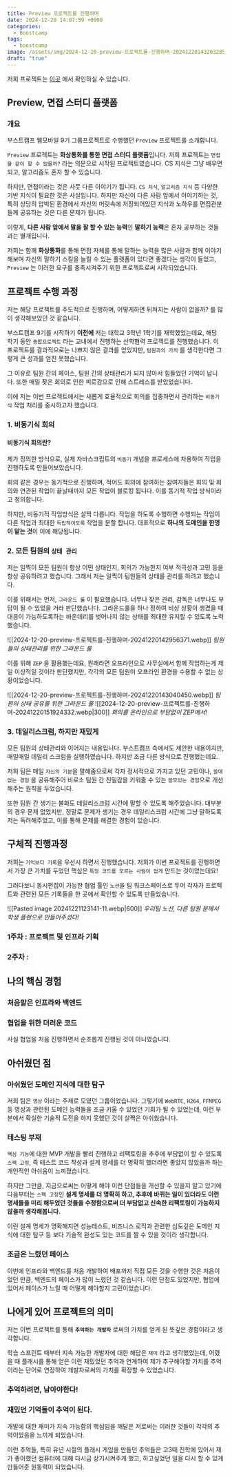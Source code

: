 ```yaml
---
title: Preview 프로젝트를 진행하며
date: 2024-12-20 14:07:59 +0900
categories:
  - Boostcamp
tags:
  - boostcamp
image: /assets/img/2024-12-20-preview-프로젝트를-진행하며-20241220143203285.webp
draft: "true"
---
```

저희 프로젝트는 [이곳](https://github.com/boostcampwm-2024/web27-Preview) 에서 확인하실 수 있습니다.
## Preview, 면접 스터디 플랫폼

### 개요

부스트캠프 웹모바일 9기 그룹프로젝트로 수행했던 `Preview` 프로젝트를 소개합니다.

`Preview` 프로젝트는 **화상통화를 통한 면접 스터디 플랫폼**입니다. 저희 프로젝트는 `면접을 같이 할 수 없을까?` 라는 의문으로 시작된 프로젝트였습니다. CS 지식은 그냥 배우면 되고, 알고리즘도 혼자 할 수 있습니다.

하지만, 면접이라는 것은 사뭇 다른 이야기가 됩니다. `CS 지식`, `알고리즘 지식` 등 다양한 기반 지식이 필요한 것은 사실입니다. 하지만 자신이 다른 사람 앞에서 이야기하는 것, 특히 상당히 압박된 환경에서 자신의 머릿속에 저장되어있던 지식과 노하우를 면접관분들께 공유하는 것은 다른 문제가 됩니다.

이렇게, **다른 사람 앞에서 말을 잘 할 수 있는 능력**인 **말하기 능력**은 혼자 공부하는 것들과는 별개입니다.

저희는 함께 **화상통화**를 통해 면접 자체를 통해 말하는 능력을 많은 사람과 함께 이야기 해보며 자신의 말하기 스킬을 늘릴 수 있는 플랫폼이 있다면 좋겠다는 생각이 들었고, `Preview` 는 이러한 요구를 충족시켜주기 위한 프로젝트로써 시작되었습니다.

## 프로젝트 수행 과정

저는 해당 프로젝트를 주도적으로 진행하며, 어떻게하면 뒤쳐지는 사람이 없을까? 를 많이 생각해보았던 것 같습니다.

부스트캠프 9기를 시작하기 **이전에** 저는 대학교 3학년 1학기를 재학했었는데요, 해당 학기 동안 `종합프로젝트` 라는 교내에서 진행하는 산학협력 프로젝트를 진행했습니다. 이 프로젝트를 결과적으로는 나쁘지 않은 결과를 얻었지만, `팀원과의 가치` 를 생각한다면 그렇게 큰 성과를 얻진 못했습니다.

그 이유로 팀원 간의 페이스, 팀원 간의 상태관리가 되지 않아서 힘들었던 기억이 납니다. 또한 매일 잦은 회의로 인한 피로감으로 인해 스트레스를 받았었습니다.

이에 저는 이번 프로젝트에서는 새롭게 효율적으로 회의를 집중하면서 관리하는 `비동기식` 작업 처리를 중시하고자 했습니다.

### 1. 비동기식 회의

#### 비동기식 회의란? 

제가 정의한 방식으로, 실제 자바스크립트의 `비동기` 개념을 프로세스에 차용하여 작업을 진행하도록 만들어보았습니다.

회의 같은 경우는 동기적으로 진행하며, 적어도 회의에 참여하는 참여자들은 회의 및 회의와 연관된 작업이 끝날때까지 모든 작업이 블로킹 됩니다. 이를 동기적 작업 방식이라고 정의합니다.

하지만, 비동기적 작업방식은 살짝 다릅니다. 작업을 하도록 수행하면 수행되는 작업이 다른 작업과 최대한 `독립적이도록` 작업을 분할 합니다. 대표적으로 **하나의 도메인을 한명이 맡는 것**이 이에 해당됩니다.



### 2. 모든 팀원의 `상태 관리`

저는 일찍이 모든 팀원이 항상 어떤 상태인지, 회의가 가능한지 여부 적극성과 고민 등을 항상 공유하려고 했습니다. 그래서 저는 일찍이 팀원들의 상태를 관리를 하려고 했습니다.

이를 위해서는 먼저, `그라운드 룰` 이 필요했습니다. 너무나 잦은 관리, 감독은 너무나도 부담이 될 수 있었을 거라 판단했습니다. 그라운드룰을 하나 정하여 비상 상황이 생겼을 때 대응이 가능하도록하는 바운데리를 벗어나지 않는 상태를 최대한 유지할 수 있도록 노력했습니다.

![[2024-12-20-preview-프로젝트를-진행하며-20241220142956371.webp]]
_팀원들의 상태관리를 위한 그라운드 룰_

이를 위해 `ZEP` 을 활용했는데요, 원래라면 오프라인으로 사무실에서 함께 작업하는게 제일 이상적일 것이라 판단했지만, 각각의 모든 팀원이 오프라인 환경을 수용할 수 없는 상황이었습니다.

![[2024-12-20-preview-프로젝트를-진행하며-20241220143040450.webp]]
_팀원의 상태 공유를 위한 그라운드 룰_
![[2024-12-20-preview-프로젝트를-진행하며-20241220151924332.webp|300]]
_회의를 온라인으로 부담없이 ZEP에서!_
### 3. 데일리스크럼, 하지만 **재밌게**

모든 팀원의 상태관리와 이어지는 내용입니다. 부스트캠프 측에서도 제안한 내용이지만, 매일매일 데일리 스크럼을 실행하였습니다. 하지만 조금 다른 방식으로 진행했는데요.

저희 팀은 매일 `자신의 기분`을 말해줌으로써 각자 정서적으로 가지고 있던 고민이나, `쓸데없는 경험` 을 공유해주어 비로소 팀원 간 친밀감을 키워줄 수 있는 `쓸모있는 경험`으로 개선해주는 원칙을 두었습니다.

또한 팀원 간 생기는 불화도 데일리스크럼 시간에 말할 수 있도록 해주었습니다. 대부분의 경우 문제 없었지만, 정말로 문제가 생기는 경우 데일리스크럼 시간에 그냥 말하도록 저는 독려해주었고, 이를 통해 문제를 해결한 경험이 있습니다.

## 구체적 진행과정

저희는 `기억보다 기록`을 우선시 하면서 진행했습니다. 저희가 이번 프로젝트를 진행하면서 가장 큰 가치를 두었던 핵심은 `특정 코드를 모르는 사람이 없게` 만드는 것이었는데요!

그러다보니 동시편집이 가능한 협업 툴인 `노션`을 팀 워크스페이스로 두어 각자가 프로젝트와 관련된 모든 기록들을 한 곳에서 확인할 수 있도록 만들었습니다.

![[Pasted image 20241221123141-11.webp|600]]
_우리팀 노션, 다른 팀원 분께서 학생 플랜으로 만들어주셨다!_

### 1주차 : 프로젝트 및 인프라 기획

### 2주차 : 

## 나의 핵심 경험

### 처음맡은 인프라와 백엔드


### 협업을 위한 더러운 코드

사실 협업을 처음 진행하면서 순조롭게 진행된 것이 아니였습니다.

## 아쉬웠던 점

### 아쉬웠던 도메인 지식에 대한 탐구

저희 팀은 `영상` 이라는 주제로 모였던 그룹이었습니다. 그렇기에 `WebRTC`, `H264`, `FFMPEG` 등 영상과 관련된 도메인 능력들을 조금 키울 수 있었던 기회가 될 수 있었는데, 이런 부분에서 확실한 기술적 도전을 하지 못했던 것이 살짝은 아쉬웠습니다.

### 테스팅 부재

`핵심 기능`에 대한 MVP 개발을 빨리 진행하고 리팩토링을 추후에 부담없이 할 수 있도록 `스펙 고정`, 즉 테스트 코드 작성과 설계 명세를 더 명확히 했더라면 좋았지 않았을까 하는 개인적인 아쉬움이 느껴졌습니다.

하지만 그만큼, 지금으로써는 어떻게 해야 이런 단점들을 개선할 수 있을지 알고 있기에 다음부터는 `스펙 고정`인 **설계 명세를 더 명확히 하고, 추후에 바뀌는 일이 있더라도 이런 명세들을 미리 해두었던 것들을 수정함으로써 더 부담없고 신속한 리팩토링이 가능하지 않을까 생각해봅니다.**

이런 설계 명세가 명확해지면 성능테스트, 비즈니스 로직과 관련한 심도깊은 도메인 지식에 대한 탐구 등 보다 기술적 완성도 있는 코드를 짤 수 있을 것이라 생각합니다.
### 조금은 느렸던 페이스

이번에 인프라와 백엔드를 처음 개발하여 배포까지 직접 모든 것을 수행한 것은 처음이었던 만큼, 백엔드의 페이스가 많이 느렸던 것 같습니다. 이런 단점도 있었지만, 협업에 있어서 페이스가 느릴 때 어떻게 해야할지 고민이었습니다. 


## 나에게 있어 프로젝트의 의미

저는 이번 프로젝트를 통해 **`추억하는 개발자`** 로써의 가치를 얻게 된 뜻깊은 경험이라고 생각합니다.

학습 스프린트 때부터 지속 가능한 개발자에 대한 해답은 `재미` 라고 생각했었는데, 어렸을 때 플래시를 통해 얻은 이런 재밌었던 추억과 연계하여 제가 추구해야할 가치를 추억이라는 단어로 연장하여 개발자로써의 가치를 확장할 수 있었습니다.


### 추억하려면, 남아야한다!

### 재밌던 기억들이 추억이 된다.

개발에 대한 재미가 지속 가능함의 핵심임을 깨달은 저로써는 이러한 것들이 각각의 추억이었음을 느끼게 되었습니다.

이런 추억들, 특히 유년 시절의 플래시 게임을 만들던 추억들은 고3때 진학에 있어서 제가 좋아했던 컴퓨터에 대해 다시금 상기시켜주게 했고, 하고싶었던 일을 다시 할 수 있게 만들어준 원동력이 되었습니다.